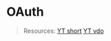 # OAuth
> Resources: 
>   [YT short](https://youtube.com/shorts/0JUOLk-Uj1Y?si=GS0S1IQP7Lu9NSx7)
>   [YT vdo](https://youtu.be/ZV5yTm4pT8g?si=M3tVzAo2Lf1svFsJ)